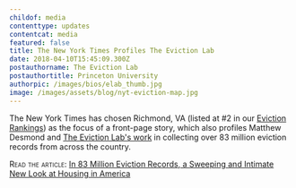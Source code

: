 ```yaml
---
childof: media
contenttype: updates
contentcat: media
featured: false
title: The New York Times Profiles The Eviction Lab
date: 2018-04-10T15:45:09.300Z
postauthorname: The Eviction Lab
postauthortitle: Princeton University
authorpic: /images/bios/elab_thumb.jpg
image: /images/assets/blog/nyt-eviction-map.jpg
---
```

The New York Times has chosen Richmond, VA (listed at #2 in our <a href="/rankings">Eviction Rankings</a>) as the focus of a front-page story, which also profiles Matthew Desmond and <a href="/about/#work">The Eviction Lab's work</a> in collecting over 83 million eviction records from across the country.

<span class="smallcaps">Read the article:</span> <a class="ak-bold" href="https://www.nytimes.com/interactive/2018/04/07/upshot/millions-of-eviction-records-a-sweeping-new-look-at-housing-in-america.html?smid=tw-share">In 83 Million Eviction Records, a Sweeping
and Intimate New Look at Housing in America</a>